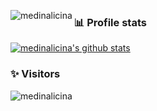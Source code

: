 
<p><img align="left" src="https://github-readme-stats.vercel.app/api/top-langs?username=medinalicina&show_icons=true&locale=en&layout=compact" alt="medinalicina" /></p>

### 📊 Profile stats

[![medinalicina's github stats](https://github-readme-stats.vercel.app/api?username=medinalicina&show_icons=true&title_color=fff&icon_color=79ff97&text_color=9f9f9f&bg_color=151515)](https://github.com/medinalicina/github-readme-stats)


### ✨ Visitors 

<p align="left"> <img src="https://komarev.com/ghpvc/?username=medinalicina" alt="medinalicina" /> </p>

